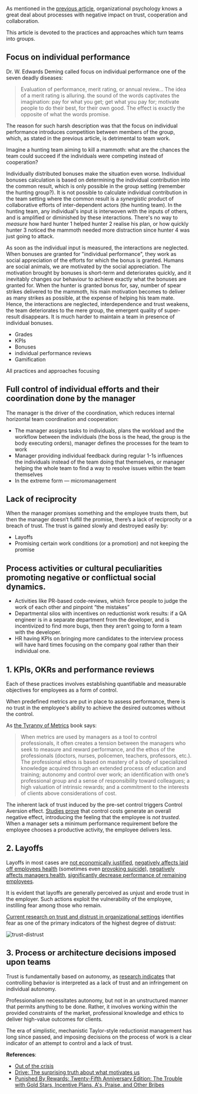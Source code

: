 As mentioned in the [previous article](https://www.linkedin.com/pulse/you-working-team-group-vitaly-sharovatov-2ipwf), organizational psychology knows a great deal about processes with negative impact on trust, cooperation and collaboration.

This article is devoted to the practices and approaches which turn teams into groups.

## Focus on individual performance

Dr. W. Edwards Deming called focus on individual performance one of the seven deadly diseases:

> Evaluation of performance, merit rating, or annual review… The idea of a merit rating is alluring. the sound of the words captivates the imagination: pay for what you get; get what you pay for; motivate people to do their best, for their own good. The effect is exactly the opposite of what the words promise.

The reason for such harsh description was that the focus on individual performance introduces competition between members of the group, which, as stated in the previous article, is detrimental to team work.

Imagine a hunting team aiming to kill a mammoth: what are the chances the team could succeed if the individuals were competing instead of cooperation?

Individually distributed bonuses make the situation even worse. Individual bonuses calculation is based on determining the individual contribution into the common result, which is only possible in the group setting (remember the hunting group?). It is not possible to calculate individual contribution in the team setting where the common result is a _synergistic_ product of collaborative efforts of inter-dependent actors (the hunting team). In the hunting team, any individual's input is interwoven with the inputs of others, and is amplified or diminished by these interactions. There's no way to _measure_ how hard hunter 1 helped hunter 2 realise his plan, or how quickly hunter 3 noticed the mammoth needed more distraction since hunter 4 was just going to attack.

As soon as the individual input is measured, the interactions are neglected. When bonuses are granted for "individual performance", they work as social appreciation of the efforts for which the bonus is granted. Humans are social animals, we are motivated by the social appreciation. The motivation brought by bonuses is short-term and deteriorates quickly, and it inevitably changes our behaviour to achieve exactly what the bonuses are granted for. When the hunter is granted bonus for, say, number of spear strikes delivered to the mammoth, his main motivation becomes to deliver as many strikes as possible, at the expense of helping his team mate. Hence, the interactions are neglected, interdependence and trust weakens, the team deteriorates to the mere group, the emergent quality of super-result disappears. It is much harder to maintain a team in presence of individual bonuses.

- Grades
- KPIs
- Bonuses
- individual performance reviews
- Gamification

All practices and approaches focusing 

## Full control of individual efforts and their coordination done by the manager

The manager is the driver of the coordination, which reduces internal horizontal team coordination and cooperation:
- The manager assigns tasks to individuals, plans the workload and the workflow between the individuals (the boss is the head, the group is the body executing orders), manager defines the processes for the team to work
- Manager providing individual feedback during regular 1-1s influences the individuals instead of the team doing that themselves, or manager helping the whole team to find a way to resolve issues within the team themselves
- In the extreme form — micromanagement

## Lack of reciprocity

When the manager promises something and the employee trusts them, but then the manager doesn’t fulfill the promise, there’s a lack of reciprocity or a breach of trust. The trust is gained slowly and destroyed easily by:
- Layoffs
- Promising certain work conditions (or a promotion) and not keeping the promise

## Process activities or cultural peculiarities promoting negative or conflictual social dynamics.

- Activities like PR-based code-reviews, which force people to judge the work of each other and pinpoint “the mistakes”
- Departmental silos with incentives on reductionist work results: if a QA engineer is in a separate department from the developer, and is incentivized to find more bugs, then they aren’t going to form a team with the developer.
- HR having KPIs on bringing more candidates to the interview process will have hard times focusing on the company goal rather than their individual one.


## 1. KPIs, OKRs and performance reviews

Each of these practices involves establishing quantifiable and measurable objectives for employees as a form of control.

When predefined metrics are put in place to assess performance, there is no trust in the employee's ability to achieve the desired outcomes without the control.

As [the Tyranny of Metrics](https://www.amazon.com/gp/product/B07K458MZG) book says:

> When metrics are used by managers as a tool to control professionals, it often creates a tension between the managers who seek to measure and reward performance, and the ethos of the professionals (doctors, nurses, policemen, teachers, professors, etc.). The professional ethos is based on mastery of a body of specialized knowledge acquired through an extended process of education and training; autonomy and control over work; an identification with one’s professional group and a sense of responsibility toward colleagues; a high valuation of intrinsic rewards; and a commitment to the interests of clients above considerations of cost.

The inherent lack of trust induced by the pre-set control triggers Control Aversion effect. [Studies prove](https://www.jstor.org/stable/30034987) that control costs generate an overall negative effect, introducing the feeling that the employee is _not trusted_. When a manager sets a minimum performance requirement before the employee chooses a productive activity, the employee delivers less.

## 2. Layoffs

Layoffs in most cases are [not economically justified](https://www.careerusa.org/resources/career-files/158-resources/career-files/16-must-read-articles/372-lay-off-the-layoffs.html), [negatively affects laid off employees health](https://pubmed.ncbi.nlm.nih.gov/11199253/) (sometimes even [provoking suicide](https://journals.sagepub.com/doi/full/10.1177/0004867414521502)), [negatively affects managers health](https://onlinelibrary.wiley.com/doi/10.1002/hrm.20102), [significantly decrease performance of remaining employees](https://www.econstor.eu/bitstream/10419/174038/1/dp11128.pdf).

It is evident that layoffs are generally perceived as unjust and erode trust in the employer. Such actions exploit the vulnerability of the employee, instilling fear among those who remain.

[Current research on trust and distrust in organizational settings](https://www.jstor.org/stable/259288) identifies fear as one of the primary indicators of the highest degree of distrust:

![trust-distrust](trust-distrust.png)

## 3. Process or architecture decisions imposed upon teams

Trust is fundamentally based on autonomy, as [research indicates](https://www.jstor.org/stable/30034987) that controlling behavior is interpreted as a lack of trust and an infringement on individual autonomy.

Professionalism necessitates autonomy, but not in an unstructured manner that permits anything to be done. Rather, it involves working within the provided constraints of the market, professional knowledge and ethics to deliver high-value outcomes for clients.

The era of simplistic, mechanistic Taylor-style reductionist management has long since passed, and imposing decisions on the process of work is a clear indicator of an attempt to control and a lack of trust.

**References**:
- [Out of the crisis](https://www.amazon.com/Out-Crisis-Press-Edwards-Deming-dp-0262535947/dp/0262535947/)
- [Drive: The surprising truth about what motivates us](https://www.amazon.com/Drive-Surprising-Truth-About-Motivates/dp/1594484805)
- [Punished By Rewards: Twenty-Fifth Anniversary Edition: The Trouble with Gold Stars, Incentive Plans, A's, Praise, and Other Bribes](https://www.amazon.com/Punished-Rewards-Twenty-fifth-Anniversary-Incentive-ebook/dp/B004MYFLDG/)
